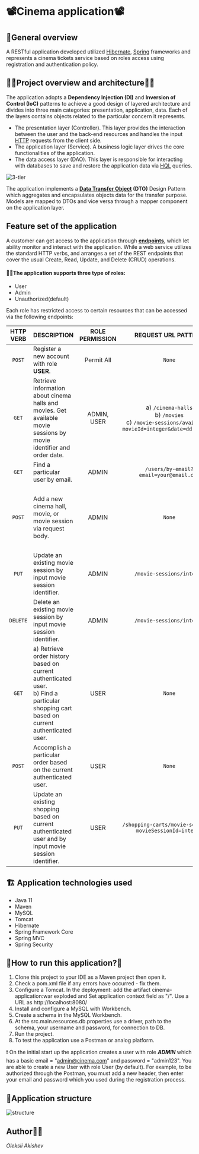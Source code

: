 # 	:film_projector:Cinema application:film_projector:

## :pencil:General overview
A RESTful application developed utilized [Hibernate](https://hibernate.org/orm/what-is-an-orm/), [Spring](https://docs.spring.io/spring-framework/docs/current/reference/html/index.html) frameworks
and represents a cinema tickets service based on roles access using registration and authentication policy.

## :woman_technologist:Project overview and architecture:man_technologist: 
The application adopts a **Dependency Injection (DI)** and **Inversion of Control (IoC)** patterns to achieve a good design of layered architecture 
and divides into three main categories: presentation, application, data. Each of the layers contains objects related to the particular concern it represents.

- The presentation layer (Controller). This layer provides the interaction between the user and the back-end resources and handles the input [HTTP](https://docs.oracle.com/cd/E19857-01/820-0258/abvns/index.html) requests from the client side.
- The application layer (Service). A business logic layer drives the core functionalities of the application.
- The data access layer (DAO). This layer is responsible for interacting with databases to save and restore the application data via [HQL](https://docs.jboss.org/hibernate/orm/3.3/reference/en-US/html/queryhql.html) queries.

![3-tier](https://user-images.githubusercontent.com/96411307/195382480-50c2196d-3738-420b-8818-c6b9b08d923f.png)

The application implements a **[Data Transfer Object](https://en.wikipedia.org/wiki/Data_transfer_object) (DTO)** Design Pattern which aggregates and encapsulates objects data for the transfer purpose. Models are mapped to DTOs and vice versa through a mapper component on the application layer.

## Feature set of the application
A customer can get access to the application through **[endpoints](https://kinsta.com/knowledgebase/api-endpoint/)**, which let ability monitor and interact with the application.
While a web service utilizes the standard HTTP verbs, and arranges a set of the REST endpoints that cover the usual Create, Read, Update, and Delete (CRUD) operations.

#### :technologist:The application supports three type of roles:
- User
- Admin
- Unauthorized(default)

Each role has restricted access to certain resources that can be accessed via the following endpoints:

| HTTP<br/>VERB | DESCRIPTION                                                                                                                                 | ROLE PERMISSION |                                                    REQUEST URL PATTERN                                                     |                                                                                                          REQUEST BODY                                                                                                           |                                   URL                                    |
|:-------------:|---------------------------------------------------------------------------------------------------------------------------------------------|:---------------:|:--------------------------------------------------------------------------------------------------------------------------:|:-------------------------------------------------------------------------------------------------------------------------------------------------------------------------------------------------------------------------------:|:------------------------------------------------------------------------:|
|    `POST`     | Register a new account with role **USER**.                                                                                                  |   Permit All    |                                                           `None`                                                           |                                                                   `{"email":"your@email.com", "password":"your password", "repeatPassword":"your password"}`                                                                    |                               `/register`                                |
|     `GET`     | Retrieve information about cinema halls and movies. Get available movie sessions by movie identifier and order date.                        |   ADMIN, USER   |          a) `/cinema-halls`<br/> b) `/movies`<br/> c) `/movie-sessions/available?movieId=integer&date=dd.mm.yyyy`          |                                                                                                             `None`                                                                                                              | a) `/cinema-halls`<br/> b) `/movies`<br/> c) `/movie-sessions/available` |
|     `GET`     | Find a particular user by email.                                                                                                            |      ADMIN      |                                           `/users/by-email?email=your@email.com`                                           |                                                                                                             `None`                                                                                                              |                            `/users/by-email`                             |
|    `POST`     | Add a new cinema hall, movie, or movie session via request body.                                                                            |      ADMIN      |                                                           `None`                                                           | a) `{"capacity":integer, "description":"Cinema hall description"}`<br/> b) `{"title":"Movie title", "description":"Movie description"}`<br/> c) `{"movieId":integer, "cinemaHallId":integer, "showTime":"yyyy-mm-ddThh:mm:ss"}` |      a) `/cinema-halls`<br/> b) `/movies`<br/> c) `/movie-sessions`      |
|     `PUT`     | Update an existing movie session by input movie session identifier.                                                                         |      ADMIN      |                                                 `/movie-sessions/integer`                                                  |                                                                         `{"movieId":integer, "cinemaHallId":integer, "showTime":"yyyy-mm-ddThh:mm:ss"}`                                                                         |                          `/movie-sessions/{id}`                          |
|   `DELETE`    | Delete an existing movie session by input movie session identifier.                                                                         |      ADMIN      |                                                 `/movie-sessions/integer`                                                  |                                                                                                             `None`                                                                                                              |                          `/movie-sessions/{id}`                          |
|     `GET`     | a) Retrieve order history based on current authenticated user.<br/> b) Find a particular shopping cart based on current authenticated user. |      USER       |                                                           `None`                                                           |                                                                                                             `None`                                                                                                              |              a) `/orders`<br/> b) `/shopping-carts/by-user`              |
|    `POST`     | Accomplish a particular order based on the current authenticated user.                                                                      |      USER       |                                                           `None`                                                           |                                                                                                             `None`                                                                                                              |                            `/orders/complete`                            |
|     `PUT`     | Update an existing shopping based on current authenticated user and by input movie session identifier.                                      |      USER       |                                  `/shopping-carts/movie-sessions?movieSessionId=integer`                                   |                                                                                                             `None`                                                                                                              |                     `/shopping-carts/movie-sessions`                     |

## :building_construction: Application technologies used

- Java 11
- Maven
- MySQL
- Tomcat
- Hibernate
- Spring Framework Core
- Spring MVC
- Spring Security

## :eyes:How to run this application?:eyes: 

1. Clone this project to your IDE as a Maven project then open it.
2. Check a pom.xml file if any errors have occurred - fix them.
3. Configure a Tomcat. In the deployment: add the artifact cinema-application:war exploded and Set application context field as "/". Use a URL as http://localhost:8080/
4. Install and configure a MySQL with Workbench.
5. Create a schema in the MySQL Workbench.
6. At the src.main.resources.db.properties use a driver, path to the schema, your username and password, for connection to DB.
7. Run the project.
8. To test the application use a Postman or analog platform.

:exclamation: On the initial start up the application creates a user with role **_ADMIN_** which has a basic email = "admin@cinema.com" and password = "admin123".
You are able to create a new User with role User (by default). For example, to be authorized through the Postman, you must add a new header, then enter your email and password which you used during the registration process.

## :bricks:Application structure

![structure](https://user-images.githubusercontent.com/96411307/195589249-74ca5873-c0c9-4f4f-af2e-3bf283fe683f.png)

## Author:man_student:
_Oleksii Akishev_
